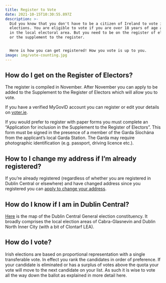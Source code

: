 ```yaml
---
title: Register to Vote
date: 2021-10-15T10:30:55.897Z
description: >-
  Did you know that you don't have to be a citizen of Ireland to vote in local
  elections. You are eligible to vote if you are over 18 years of age and live
  in the local electoral area. But you need to be on the register of electors,
  or the supplement to the register. 


  Here is how you can get registered! How you vote is up to you.
image: img/vote-counting.jpg
---
```

## How do I get on the Register of Electors?

The register is compiled in November. After November you can apply to be added to the Supplement to the Register of Electors which will allow you to vote.

If you have a verified MyGovID account you can register or edit your details on [voter.ie](https://www.voter.ie/).

If you would prefer to register with paper forms you must complete an “Application for inclusion in the Supplement to the Register of Electors”. This form must be signed in the presence of a member of the Garda Síochána from the applicant’s local Garda Station. The Garda may require photographic identification (e.g. passport, driving licence etc.).

## How to I change my address if I’m already registered?

If you’re already registered (regardless of whether you are registered in Dublin Central or elsewhere) and have changed address since you registered you can [apply to change your address](https://neasahourigan.com/docs/Change%20of%20Address%20(RFA3)%20-%20English.pdf).

## How do I know if I am in Dublin Central?

[Here](http://umap.openstreetmap.fr/en/map/dublin-central-electoral-district-map_356159#13/53.3638/-6.2143) is the map of the Dublin Central General election constituency. It broadly comprises the local election areas of Cabra-Glasnevin and Dublin North Inner City (with a bit of Clontarf LEA).

## How do I vote? 

Irish elections are based on proportional representation with a single transferable vote. In effect you rank the candidates in order of preference. If your candidate is eliminated or has a surplus of votes above the quota your vote will move to the next candidate on your list. As such it is wise to vote all the way down the ballot as explained in more detail here.